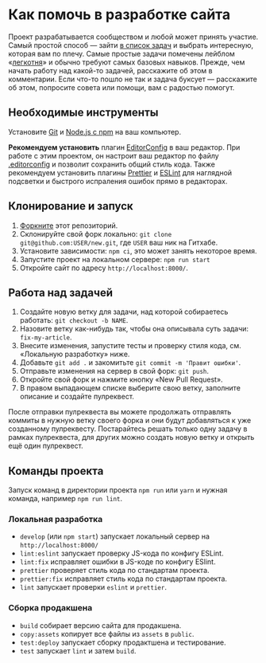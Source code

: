 # Как помочь в разработке сайта

Проект разрабатывается сообществом и любой может принять участие. Самый простой способ — зайти [в список задач](https://github.com/web-standards-ru/new/issues) и выбрать интересную, которая вам по плечу. Самые простые задачи помечены лейблом «[легкотня](https://github.com/web-standards-ru/new/issues?q=is%3Aopen+is%3Aissue+label%3A%D0%BB%D0%B5%D0%B3%D0%BA%D0%BE%D1%82%D0%BD%D1%8F)» и обычно требуют самых базовых навыков. Прежде, чем начать работу над какой-то задачей, расскажите об этом в комментарии. Если что-то пошло не так и задача буксует — расскажите об этом, попросите совета или помощи, вам с радостью помогут.

## Необходимые инструменты

Установите [Git](https://git-scm.com/downloads) и [Node.js с npm](https://nodejs.org/) на ваш компьютер.

**Рекомендуем установить** плагин [EditorConfig](https://editorconfig.org/) в ваш редактор. При работе с этим проектом, он настроит ваш редактор по файлу [.editorconfig](.editorconfig) и позволит сохранить общий стиль кода. Также рекомендуем установить плагины [Prettier](https://prettier.io/docs/en/editors.html) и [ESLint](https://eslint.org/docs/user-guide/integrations) для наглядной подсветки и быстрого испраления ошибок прямо в редакторах.

## Клонирование и запуск

1. [Форкните](https://github.com/web-standards-ru/new/fork) этот репозиторий.
2. Склонируйте свой форк локально: `git clone git@github.com:USER/new.git`, где `USER` ваш ник на Гитхабе.
3. Установите зависимости: `npm ci`, это может занять некоторое время.
4. Запустите проект на локальном сервере: `npm run start`
5. Откройте сайт по адресу `http://localhost:8000/`.

## Работа над задачей

1. Создайте новую ветку для задачи, над которой собираетесь работать: `git checkout -b NAME`.
2. Назовите ветку как-нибудь так, чтобы она описывала суть задачи: `fix-my-article`.
3. Внесите изменения, запустите тесты и проверку стиля кода, см. «Локальную разработку» ниже.
4. Добавьте `git add .` и закомитьте `git commit -m 'Правит ошибки'`.
5. Отправьте изменения на сервер в свой форк: `git push`.
6. Откройте свой форк и нажмите кнопку «New Pull Request».
7. В правом выпадающем списке выберите свою ветку, заполните описание и создайте пулреквест.

После отправки пулреквеста вы можете продолжать отправлять коммиты в нужную ветку своего форка и они будут добавляться к уже созданному пулреквесту. Постарайтесь решать только одну задачу в рамках пулреквеста, для других можно создать новую ветку и открыть ещё один пулреквест.

## Команды проекта

Запуск команд в директории проекта `npm run` или `yarn` и нужная команда, например `npm run lint`.

### Локальная разработка

- `develop` (или `npm start`) запускает локальный сервер на `http://localhost:8000/`
- `lint:eslint` запускает проверку JS-кода по конфигу ESLint.
- `lint:fix` исправляет ошибки в JS-коде по конфигу ESlint.
- `prettier` проверяет стиль кода по стандартам проекта.
- `prettier:fix` исправляет стиль кода по стандартам проекта.
- `lint` запускает проверки `eslint` и `prettier`.

### Сборка продакшена

- `build` собирает версию сайта для продакшена.
- `copy:assets` копирует все файлы из `assets` в `public`.
- `test:deploy` запускает сборку продактшена и тестирование.
- `test` запускает `lint` и затем `build`.
